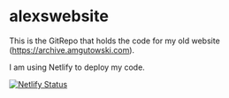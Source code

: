 # alexswebsite
This is the GitRepo that holds the code for my old website (https://archive.amgutowski.com).

I am using Netlify to deploy my code.

[![Netlify Status](https://api.netlify.com/api/v1/badges/1cb2ffe4-374a-4cf4-a47d-acbd6558476b/deploy-status)](https://app.netlify.com/sites/alexgutowskiarchive/deploys)
